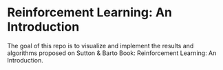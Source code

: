 # Reinforcement Learning: An Introduction

The goal of this repo is to visualize and implement the results and algorithms proposed on Sutton & Barto Book: Reinforcement Learning: An Introduction.
